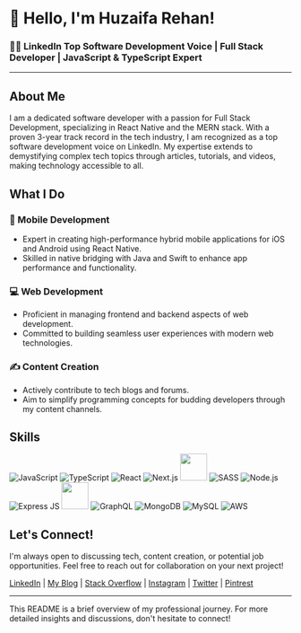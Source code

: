 # 👋 Hello, I'm Huzaifa Rehan!

### 👨‍💻 LinkedIn Top Software Development Voice | Full Stack Developer | JavaScript & TypeScript Expert

---

## About Me
I am a dedicated software developer with a passion for Full Stack Development, specializing in React Native and the MERN stack. With a proven 3-year track record in the tech industry, I am recognized as a top software development voice on LinkedIn. My expertise extends to demystifying complex tech topics through articles, tutorials, and videos, making technology accessible to all.

## What I Do

### 📱 Mobile Development
- Expert in creating high-performance hybrid mobile applications for iOS and Android using React Native.
- Skilled in native bridging with Java and Swift to enhance app performance and functionality.

### 💻 Web Development
- Proficient in managing frontend and backend aspects of web development.
- Committed to building seamless user experiences with modern web technologies.

### ✍ Content Creation
- Actively contribute to tech blogs and forums.
- Aim to simplify programming concepts for budding developers through my content channels.


## Skills

![JavaScript](https://img.icons8.com/color/48/000000/javascript.png) 
![TypeScript](https://img.icons8.com/color/48/000000/typescript.png) 
![React](https://img.icons8.com/color/48/000000/react-native.png)
![Next.js](https://img.icons8.com/color/48/000000/nextjs.png)
<img src="https://cdn.icon-icons.com/icons2/2699/PNG/512/electronjs_logo_icon_168222.png" width="48" height="48">
![SASS](https://img.icons8.com/color/48/000000/sass.png) 
![Node.js](https://img.icons8.com/color/48/000000/nodejs.png)
![Express JS](https://img.icons8.com/808080/48/express-js.png)
<img src="https://docs.nestjs.com/assets/logo-small.svg" width="48" height="48">
![GraphQL](https://img.icons8.com/color/48/000000/graphql.png) 
![MongoDB](https://img.icons8.com/color/48/000000/mongodb.png)
![MySQL](https://img.icons8.com/fluency/48/000000/mysql-logo.png)
![AWS](https://img.icons8.com/color/48/000000/amazon-web-services.png)






## Let's Connect!
I'm always open to discussing tech, content creation, or potential job opportunities. Feel free to reach out for collaboration on your next project!

[LinkedIn](https://www.linkedin.com/in/huzaifa-rehan) | [My Blog](https://huzaifarehan.com) | [Stack Overflow](https://stackoverflow.com/users/20207251/huzaifa-rehan) | [Instagram](https://instagram.com/huzaifadev) | [Twitter](https://twitter.com/huzaifarehan_) | [Pintrest](https://www.pinterest.com/huzaifarehan_)

---

This README is a brief overview of my professional journey. For more detailed insights and discussions, don't hesitate to connect!
